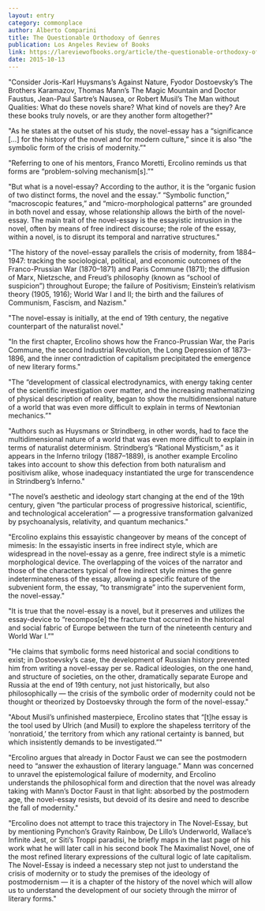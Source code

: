 ```yaml
---
layout: entry
category: commonplace
author: Alberto Comparini
title: The Questionable Orthodoxy of Genres
publication: Los Angeles Review of Books
link: https://lareviewofbooks.org/article/the-questionable-orthodoxy-of-genres/
date: 2015-10-13
---
```


"Consider Joris-Karl Huysmans’s Against Nature, Fyodor Dostoevsky’s The Brothers Karamazov, Thomas Mann’s The Magic Mountain and Doctor Faustus, Jean-Paul Sartre’s Nausea, or Robert Musil’s The Man without Qualities: What do these novels share? What kind of novels are they? Are these books truly novels, or are they another form altogether?"

"As he states at the outset of his study, the novel-essay has a “significance […] for the history of the novel and for modern culture,” since it is also “the symbolic form of the crisis of modernity.”"

"Referring to one of his mentors, Franco Moretti, Ercolino reminds us that forms are “problem-solving mechanism[s].”"

"But what is a novel-essay? According to the author, it is the “organic fusion of two distinct forms, the novel and the essay.” “Symbolic function,” “macroscopic features,” and “micro-morphological patterns” are grounded in both novel and essay, whose relationship allows the birth of the novel-essay. The main trait of the novel-essay is the essayistic intrusion in the novel, often by means of free indirect discourse; the role of the essay, within a novel, is to disrupt its temporal and narrative structures."

"The history of the novel-essay parallels the crisis of modernity, from 1884–1947: tracking the sociological, political, and economic outcomes of the Franco-Prussian War (1870–1871) and Paris Commune (1871); the diffusion of Marx, Nietzsche, and Freud’s philosophy (known as “school of suspicion”) throughout Europe; the failure of Positivism; Einstein’s relativism theory (1905, 1916); World War I and II; the birth and the failures of Communism, Fascism, and Nazism."

"The novel-essay is initially, at the end of 19th century, the negative counterpart of the naturalist novel."

"In the first chapter, Ercolino shows how the Franco-Prussian War, the Paris Commune, the second Industrial Revolution, the Long Depression of 1873–1896, and the inner contradiction of capitalism precipitated the emergence of new literary forms."

"The “development of classical electrodynamics, with energy taking center of the scientific investigation over matter, and the increasing mathematizing of physical description of reality, began to show the multidimensional nature of a world that was even more difficult to explain in terms of Newtonian mechanics.”"

"Authors such as Huysmans or Strindberg, in other words, had to face the multidimensional nature of a world that was even more difficult to explain in terms of naturalist determinism. Strindberg’s “Rational Mysticism,” as it appears in the Inferno trilogy (1887–1889), is another example Ercolino takes into account to show this defection from both naturalism and positivism alike, whose inadequacy instantiated the urge for transcendence in Strindberg’s Inferno."

"The novel’s aesthetic and ideology start changing at the end of the 19th century, given “the particular process of progressive historical, scientific, and technological acceleration” — a progressive transformation galvanized by psychoanalysis, relativity, and quantum mechanics."

"Ercolino explains this essayistic changeover by means of the concept of mimesis: In the essayistic inserts in free indirect style, which are widespread in the novel-essay as a genre, free indirect style is a mimetic morphological device. The overlapping of the voices of the narrator and those of the characters typical of free indirect style mimes the genre indeterminateness of the essay, allowing a specific feature of the subvenient form, the essay, “to transmigrate” into the supervenient form, the novel-essay."

"It is true that the novel-essay is a novel, but it preserves and utilizes the essay-device to “recompos[e] the fracture that occurred in the historical and social fabric of Europe between the turn of the nineteenth century and World War I.”"

"He claims that symbolic forms need historical and social conditions to exist; in Dostoevsky’s case, the development of Russian history prevented him from writing a novel-essay per se. Radical ideologies, on the one hand, and structure of societies, on the other, dramatically separate Europe and Russia at the end of 19th century, not just historically, but also philosophically — the crisis of the symbolic order of modernity could not be thought or theorized by Dostoevsky through the form of the novel-essay."

"About Musil’s unfinished masterpiece, Ercolino states that “[t]he essay is the tool used by Ulrich (and Musil) to explore the shapeless territory of the ‘nonratioid,’ the territory from which any rational certainty is banned, but which insistently demands to be investigated.”"

"Ercolino argues that already in Doctor Faust we can see the postmodern need to “answer the exhaustion of literary language.” Mann was concerned to unravel the epistemological failure of modernity, and Ercolino understands the philosophical form and direction that the novel was already taking with Mann’s Doctor Faust in that light: absorbed by the postmodern age, the novel-essay resists, but devoid of its desire and need to describe the fall of modernity."

"Ercolino does not attempt to trace this trajectory in The Novel-Essay, but by mentioning Pynchon’s Gravity Rainbow, De Lillo’s Underworld, Wallace’s Infinite Jest, or Siti’s Troppi paradisi, he briefly maps in the last page of his work what he will later call in his second book The Maximalist Novel, one of the most refined literary expressions of the cultural logic of late capitalism. The Novel-Essay is indeed a necessary step not just to understand the crisis of modernity or to study the premises of the ideology of postmodernism — it is a chapter of the history of the novel which will allow us to understand the development of our society through the mirror of literary forms."
